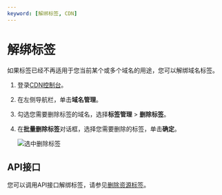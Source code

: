 ```yaml
---
keyword: [解绑标签, CDN]
---
```


# 解绑标签

如果标签已经不再适用于您当前某个或多个域名的用途，您可以解绑域名标签。

1.  登录[CDN控制台](https://cdn.console.aliyun.com)。

2.  在左侧导航栏，单击**域名管理**。

3.  勾选您需要删除标签的域名，选择**标签管理** \> **删除标签**。

4.  在**批量删除标签**对话框，选择您需要删除的标签，单击**确定**。

    ![选中删除标签](https://static-aliyun-doc.oss-cn-hangzhou.aliyuncs.com/assets/img/zh-CN/7464788951/p47655.png)


## API接口

您可以调用API接口解绑标签，请参见[删除资源标签](/intl.zh-CN/新版API参考/标签类接口/删除资源标签.md)。

